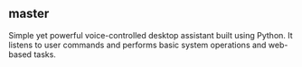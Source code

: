 ## master
Simple yet powerful voice-controlled desktop assistant built using Python. It listens to user commands and performs basic system operations and web-based tasks.

